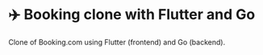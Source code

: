 # ✈️ Booking clone with Flutter and Go

Clone of Booking.com using Flutter (frontend) and Go (backend).

